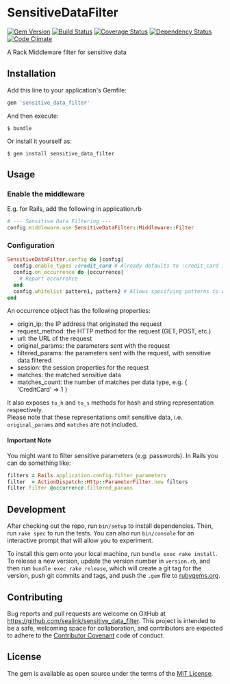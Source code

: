 # SensitiveDataFilter

[![Gem Version](https://badge.fury.io/rb/sensitive_data_filter.svg)](http://badge.fury.io/rb/sensitive_data_filter)
[![Build Status](https://travis-ci.org/sealink/sensitive_data_filter.svg?branch=master)](https://travis-ci.org/sealink/sensitive_data_filter)
[![Coverage Status](https://coveralls.io/repos/sealink/sensitive_data_filter/badge.svg)](https://coveralls.io/r/sealink/sensitive_data_filter)
[![Dependency Status](https://gemnasium.com/sealink/sensitive_data_filter.svg)](https://gemnasium.com/sealink/sensitive_data_filter)
[![Code Climate](https://codeclimate.com/github/sealink/sensitive_data_filter/badges/gpa.svg)](https://codeclimate.com/github/sealink/sensitive_data_filter)

A Rack Middleware filter for sensitive data

## Installation

Add this line to your application's Gemfile:

```ruby
gem 'sensitive_data_filter'
```

And then execute:

    $ bundle

Or install it yourself as:

    $ gem install sensitive_data_filter

## Usage

### Enable the middleware

E.g. for Rails, add the following in application.rb

```ruby
# --- Sensitive Data Filtering ---
config.middleware.use SensitiveDataFilter::Middleware::Filter
```

### Configuration

```ruby
SensitiveDataFilter.config do |config|
  config.enable_types :credit_card # Already defaults to :credit_card if not specified
  config.on_occurrence do |occurrence| 
    # Report occurrence
  end
  config.whitelist pattern1, pattern2 # Allows specifying patterns to whitelist matches
end
```

An occurrence object has the following properties:

* origin_ip:       the IP address that originated the request
* request_method:  the HTTP method for the request (GET, POST, etc.)
* url:             the URL of the request
* original_params: the parameters sent with the request
* filtered_params: the parameters sent with the request, with sensitive data filtered
* session:         the session properties for the request
* matches:         the matched sensitive data
* matches_count:   the number of matches per data type, e.g. { 'CreditCard' => 1 }

It also exposes `to_h` and `to_s` methods for hash and string representation respectively.  
Please note that these representations omit sensitive data, i.e. `original_params` and `matches` are not included.

#### Important Note

You might want to filter sensitive parameters (e.g: passwords).
In Rails you can do something like:

```ruby
filters = Rails.application.config.filter_parameters
filter  = ActionDispatch::Http::ParameterFilter.new filters
filter.filter @occurrence.filtered_params
```

## Development

After checking out the repo, run `bin/setup` to install dependencies. Then, run `rake spec` to run the tests. You can also run `bin/console` for an interactive prompt that will allow you to experiment.

To install this gem onto your local machine, run `bundle exec rake install`. To release a new version, update the version number in `version.rb`, and then run `bundle exec rake release`, which will create a git tag for the version, push git commits and tags, and push the `.gem` file to [rubygems.org](https://rubygems.org).

## Contributing

Bug reports and pull requests are welcome on GitHub at https://github.com/sealink/sensitive_data_filter. This project is intended to be a safe, welcoming space for collaboration, and contributors are expected to adhere to the [Contributor Covenant](http://contributor-covenant.org) code of conduct.


## License

The gem is available as open source under the terms of the [MIT License](http://opensource.org/licenses/MIT).

